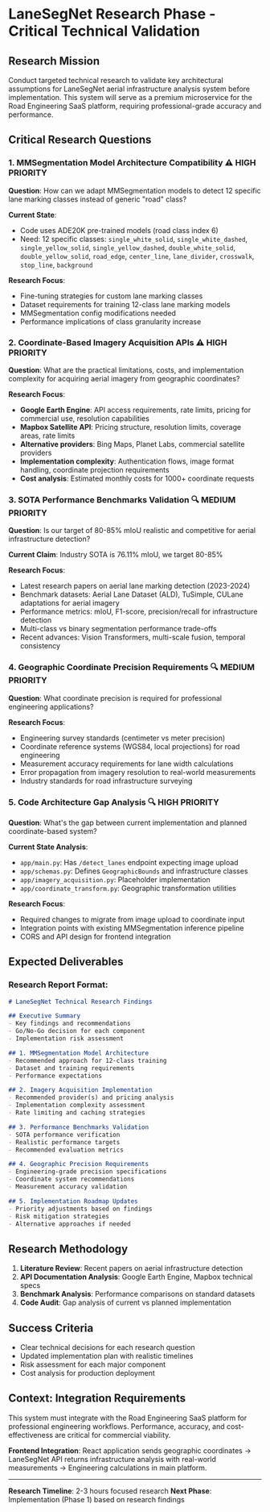 # LaneSegNet Research Phase - Critical Technical Validation

## Research Mission
Conduct targeted technical research to validate key architectural assumptions for LaneSegNet aerial infrastructure analysis system before implementation. This system will serve as a premium microservice for the Road Engineering SaaS platform, requiring professional-grade accuracy and performance.

## Critical Research Questions

### 1. MMSegmentation Model Architecture Compatibility ⚠️ HIGH PRIORITY
**Question**: How can we adapt MMSegmentation models to detect 12 specific lane marking classes instead of generic "road" class?

**Current State**: 
- Code uses ADE20K pre-trained models (road class index 6)
- Need: 12 specific classes: `single_white_solid`, `single_white_dashed`, `single_yellow_solid`, `single_yellow_dashed`, `double_white_solid`, `double_yellow_solid`, `road_edge`, `center_line`, `lane_divider`, `crosswalk`, `stop_line`, `background`

**Research Focus**:
- Fine-tuning strategies for custom lane marking classes
- Dataset requirements for training 12-class lane marking models
- MMSegmentation config modifications needed
- Performance implications of class granularity increase

### 2. Coordinate-Based Imagery Acquisition APIs ⚠️ HIGH PRIORITY
**Question**: What are the practical limitations, costs, and implementation complexity for acquiring aerial imagery from geographic coordinates?

**Research Focus**:
- **Google Earth Engine**: API access requirements, rate limits, pricing for commercial use, resolution capabilities
- **Mapbox Satellite API**: Pricing structure, resolution limits, coverage areas, rate limits
- **Alternative providers**: Bing Maps, Planet Labs, commercial satellite providers
- **Implementation complexity**: Authentication flows, image format handling, coordinate projection requirements
- **Cost analysis**: Estimated monthly costs for 1000+ coordinate requests

### 3. SOTA Performance Benchmarks Validation 🔍 MEDIUM PRIORITY
**Question**: Is our target of 80-85% mIoU realistic and competitive for aerial infrastructure detection?

**Current Claim**: Industry SOTA is 76.11% mIoU, we target 80-85%

**Research Focus**:
- Latest research papers on aerial lane marking detection (2023-2024)
- Benchmark datasets: Aerial Lane Dataset (ALD), TuSimple, CULane adaptations for aerial imagery
- Performance metrics: mIoU, F1-score, precision/recall for infrastructure detection
- Multi-class vs binary segmentation performance trade-offs
- Recent advances: Vision Transformers, multi-scale fusion, temporal consistency

### 4. Geographic Coordinate Precision Requirements 🔍 MEDIUM PRIORITY
**Question**: What coordinate precision is required for professional engineering applications?

**Research Focus**:
- Engineering survey standards (centimeter vs meter precision)
- Coordinate reference systems (WGS84, local projections) for road engineering
- Measurement accuracy requirements for lane width calculations
- Error propagation from imagery resolution to real-world measurements
- Industry standards for road infrastructure surveying

### 5. Code Architecture Gap Analysis 🔍 HIGH PRIORITY
**Question**: What's the gap between current implementation and planned coordinate-based system?

**Current State Analysis**:
- `app/main.py`: Has `/detect_lanes` endpoint expecting image upload
- `app/schemas.py`: Defines `GeographicBounds` and infrastructure classes
- `app/imagery_acquisition.py`: Placeholder implementation
- `app/coordinate_transform.py`: Geographic transformation utilities

**Research Focus**:
- Required changes to migrate from image upload to coordinate input
- Integration points with existing MMSegmentation inference pipeline
- CORS and API design for frontend integration

## Expected Deliverables

### Research Report Format:
```markdown
# LaneSegNet Technical Research Findings

## Executive Summary
- Key findings and recommendations
- Go/No-Go decision for each component
- Implementation risk assessment

## 1. MMSegmentation Model Architecture
- Recommended approach for 12-class training
- Dataset and training requirements
- Performance expectations

## 2. Imagery Acquisition Implementation
- Recommended provider(s) and pricing analysis
- Implementation complexity assessment
- Rate limiting and caching strategies

## 3. Performance Benchmarks Validation
- SOTA performance verification
- Realistic performance targets
- Recommended evaluation metrics

## 4. Geographic Precision Requirements
- Engineering-grade precision specifications
- Coordinate system recommendations
- Measurement accuracy validation

## 5. Implementation Roadmap Updates
- Priority adjustments based on findings
- Risk mitigation strategies
- Alternative approaches if needed
```

## Research Methodology
1. **Literature Review**: Recent papers on aerial infrastructure detection
2. **API Documentation Analysis**: Google Earth Engine, Mapbox technical specs
3. **Benchmark Analysis**: Performance comparisons on standard datasets
4. **Code Audit**: Gap analysis of current vs planned implementation

## Success Criteria
- Clear technical decisions for each research question
- Updated implementation plan with realistic timelines
- Risk assessment for each major component
- Cost analysis for production deployment

## Context: Integration Requirements
This system must integrate with the Road Engineering SaaS platform for professional engineering workflows. Performance, accuracy, and cost-effectiveness are critical for commercial viability.

**Frontend Integration**: React application sends geographic coordinates → LaneSegNet API returns infrastructure analysis with real-world measurements → Engineering calculations in main platform.

---

**Research Timeline**: 2-3 hours focused research
**Next Phase**: Implementation (Phase 1) based on research findings
